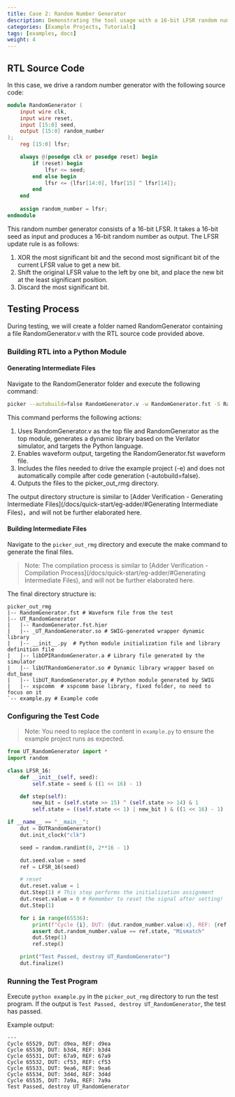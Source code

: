 ```yaml
---
title: Case 2: Random Number Generator
description: Demonstrating the tool usage with a 16-bit LFSR random number generator, which includes a clock signal, sequential logic, and registers.
categories: [Example Projects, Tutorials]
tags: [examples, docs]
weight: 4
---
```


## RTL Source Code

In this case, we drive a random number generator with the following source code:

```verilog
module RandomGenerator (
    input wire clk,
    input wire reset,
    input [15:0] seed,
    output [15:0] random_number
);
    reg [15:0] lfsr;

    always @(posedge clk or posedge reset) begin
        if (reset) begin
            lfsr <= seed;
        end else begin
            lfsr <= {lfsr[14:0], lfsr[15] ^ lfsr[14]};
        end
    end
 
    assign random_number = lfsr;
endmodule
```
This random number generator consists of a 16-bit LFSR. It takes a 16-bit seed as input and produces a 16-bit random number as output. The LFSR update rule is as follows:

1. XOR the most significant bit and the second most significant bit of the current LFSR value to get a new bit.
2. Shift the original LFSR value to the left by one bit, and place the new bit at the least significant position.
3. Discard the most significant bit.

## Testing Process

During testing, we will create a folder named RandomGenerator containing a file RandomGenerator.v with the RTL source code provided above.

### Building RTL into a Python Module

#### Generating Intermediate Files

Navigate to the RandomGenerator folder and execute the following command:

```bash
picker --autobuild=false RandomGenerator.v -w RandomGenerator.fst -S RandomGenerator -t picker_out_rmg -l python -e --sim verilator
```

This command performs the following actions:

1. Uses RandomGenerator.v as the top file and RandomGenerator as the top module, generates a dynamic library based on the Verilator simulator, and targets the Python language.
2. Enables waveform output, targeting the RandomGenerator.fst waveform file.
3. Includes the files needed to drive the example project (-e) and does not automatically compile after code generation (-autobuild=false).
4. Outputs the files to the picker_out_rmg directory.

The output directory structure is similar to [Adder Verification - Generating Intermediate Files](/docs/quick-start/eg-adder/#Generating Intermediate Files)，and will not be further elaborated here.

#### Building Intermediate Files

Navigate to the `picker_out_rmg` directory and execute the make command to generate the final files.

> Note: The compilation process is similar to [Adder Verification - Compilation Process](/docs/quick-start/eg-adder/#Generating Intermediate Files), and will not be further elaborated here.

The final directory structure is:

```shell
picker_out_rmg
|-- RandomGenerator.fst # Waveform file from the test
|-- UT_RandomGenerator
|   |-- RandomGenerator.fst.hier
|   |-- _UT_RandomGenerator.so # SWIG-generated wrapper dynamic library
|   |-- __init__.py  # Python module initialization file and library definition file
|   |-- libDPIRandomGenerator.a # Library file generated by the simulator
|   |-- libUTRandomGenerator.so # Dynamic library wrapper based on dut_base
|   |-- libUT_RandomGenerator.py # Python module generated by SWIG
|   |-- xspcomm  # xspcomm base library, fixed folder, no need to focus on it
`-- example.py # Example code
```

### Configuring the Test Code

> Note: You need to replace the content in `example.py` to ensure the example project runs as expected.

```python
from UT_RandomGenerator import *
import random

class LFSR_16:
    def __init__(self, seed):
        self.state = seed & ((1 << 16) - 1)

    def step(self):
        new_bit = (self.state >> 15) ^ (self.state >> 14) & 1
        self.state = ((self.state << 1) | new_bit ) & ((1 << 16) - 1)

if __name__ == "__main__":
    dut = DUTRandomGenerator()
    dut.init_clock("clk")

    seed = random.randint(0, 2**16 - 1)

    dut.seed.value = seed
    ref = LFSR_16(seed)

    # reset
    dut.reset.value = 1
    dut.Step(1) # This step performs the initialization assignment
    dut.reset.value = 0 # Remember to reset the signal after setting!
    dut.Step(1)

    for i in range(65536):
        print(f"Cycle {i}, DUT: {dut.random_number.value:x}, REF: {ref.state:x}")
        assert dut.random_number.value == ref.state, "Mismatch"
        dut.Step(1)
        ref.step()

    print("Test Passed, destroy UT_RandomGenerator")
    dut.finalize()
```

### Running the Test Program

Execute `python example.py` in the `picker_out_rmg` directory to run the test program. If the output is `Test Passed, destroy UT_RandomGenerator`, the test has passed.

Example output:

```shell
···
Cycle 65529, DUT: d9ea, REF: d9ea
Cycle 65530, DUT: b3d4, REF: b3d4
Cycle 65531, DUT: 67a9, REF: 67a9
Cycle 65532, DUT: cf53, REF: cf53
Cycle 65533, DUT: 9ea6, REF: 9ea6
Cycle 65534, DUT: 3d4d, REF: 3d4d
Cycle 65535, DUT: 7a9a, REF: 7a9a
Test Passed, destroy UT_RandomGenerator
```
